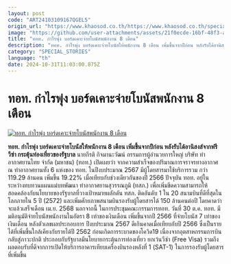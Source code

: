 ```yaml
---
layout: post
code: "ART24103109167QGEL5"
origin_url: "https://www.khaosod.co.th/https://www.khaosod.co.th/special-stories/news_9483297"
image: "https://github.com/user-attachments/assets/21f0ecde-16bf-48f3-af8b-d249a9aedce7"
title: "ทอท. กำไรพุ่ง บอร์ดเคาะจ่ายโบนัสพนักงาน 8 เดือน"
description: "ทอท. กำไรพุ่ง บอร์ดเคาะจ่ายโบนัสให้พนักงาน 8 เดือน เพิ่มขึ้นจากปีก่อน หลังรับได้อานิสงส์จากฟรีวีซ่า กระตุ้นท่องเที่ยวของรัฐบาล"
category: "SPECIAL_STORIES"
language: "th"
date: 2024-10-31T11:03:00.875Z
---
```


# ทอท. กำไรพุ่ง บอร์ดเคาะจ่ายโบนัสพนักงาน 8 เดือน

[![ทอท. กำไรพุ่ง บอร์ดเคาะจ่ายโบนัสพนักงาน 8 เดือน](https://www.khaosod.co.th/wpapp/uploads/2024/10/aot-6.jpg "ทอท. กำไรพุ่ง บอร์ดเคาะจ่ายโบนัสพนักงาน 8 เดือน")](https://www.khaosod.co.th/wpapp/uploads/2024/10/aot-6.jpg)

**ทอท. กำไรพุ่ง บอร์ดเคาะจ่ายโบนัสให้พนักงาน 8 เดือน เพิ่มขึ้นจากปีก่อน หลังรับได้อานิสงส์จากฟรีวีซ่า กระตุ้นท่องเที่ยวของรัฐบาล**
นายกีรติ กิจมานะวัฒน์ กรรมการผู้อำนวยการใหญ่ บริษัท ท่าอากาศยานไทย จำกัด (มหาชน) (ทอท.) เปิดเผยว่า จากความสำเร็จของปริมาณการจราจรทางอากาศ ณ ท่าอากาศยานทั้ง 6 แห่งของ ทอท. ในปีงบประมาณ 2567 มีผู้โดยสารมาใช้บริการรวม กว่า 119.29 ล้านคน เพิ่มขึ้น 19.22% เมื่อเทียบกับช่วงเดียวกันของปี 2566
ปัจจุบัน ทอท. อยู่ในระหว่างทบทวนแผนแม่บทพัฒนา ท่าอากาศยานสุวรรณภูมิ (ทสภ.) เพื่อเพิ่มขีดความสามารถให้สอดคล้องกับนโยบายของรัฐบาลที่วางเป้าหมายผลักดัน ทสภ. ติดอันดับ 1 ใน 20 สนามบินที่ดีที่สุดในโลกภายใน 5 ปี (2572) และเพิ่มศักยภาพสนามบินรองรับผู้โดยสารได้ 150 ล้านคนต่อปี โดยคาดว่าจะแล้วเสร็จเดือน เม.ย. 2568
นอกจากนี้ ในการประชุมคณะกรรมการทอท. วันที่ 30 ต.ค. ทอท. มีมติอนุมัติจ่ายโบนัสพนักงานในอัตรา 8 เท่าของเงินเดือน เพิ่มขึ้นจากปี 2566 ที่จ่ายโบนัส 7 เท่าของเงินเดือน หลังตัวเลขผลประกอบการ ปีงบประมาณ 2567 ดีเกินคาดเมื่อเทียบกับปี 2566
ซึ่งเป็นรายได้ที่เพิ่มขึ้นใกล้เคียงกับรายได้ปี 2562 ก่อนเกิดการระบาดของโควิด19 เนื่องจากอุตสาหกรรมการบินกลับสู่ภาวะปกติ ประกอบกับรัฐบาลมีนโยบายกระตุ้นการท่องเที่ยว ยกเว้นวีซ่า (Free Visa) รวมถึงผลตอบรับที่ดีจากการเปิดให้บริการอาคารเทียบเครื่องบินรองหลังที่ 1 (SAT-1) ในการรองรับผู้โดยสารที่เพิ่มขึ้น